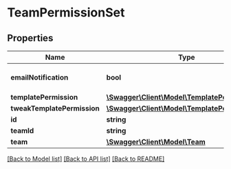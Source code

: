 # TeamPermissionSet

## Properties
Name | Type | Description | Notes
------------ | ------------- | ------------- | -------------
**emailNotification** | **bool** |  | [optional] [default to true]
**templatePermission** | [**\Swagger\Client\Model\TemplatePermissionSet**](TemplatePermissionSet.md) |  | [optional] 
**tweakTemplatePermission** | [**\Swagger\Client\Model\TemplatePermissionSet**](TemplatePermissionSet.md) |  | [optional] 
**id** | **string** |  | [optional] 
**teamId** | **string** |  | [optional] 
**team** | [**\Swagger\Client\Model\Team**](Team.md) |  | [optional] 

[[Back to Model list]](../README.md#documentation-for-models) [[Back to API list]](../README.md#documentation-for-api-endpoints) [[Back to README]](../README.md)


